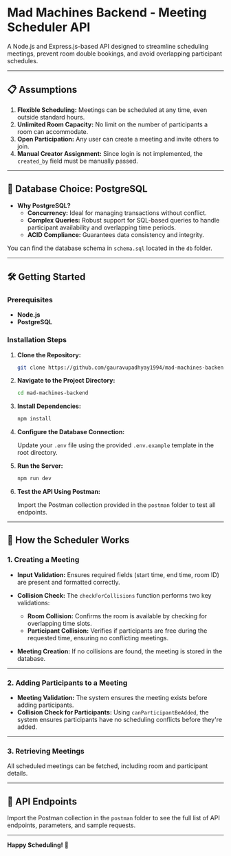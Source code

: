 # Mad Machines Backend - Meeting Scheduler API

A Node.js and Express.js-based API designed to streamline scheduling meetings, prevent room double bookings, and avoid overlapping participant schedules.

---

## 📋 **Assumptions**

1. **Flexible Scheduling:** Meetings can be scheduled at any time, even outside standard hours.
2. **Unlimited Room Capacity:** No limit on the number of participants a room can accommodate.
3. **Open Participation:** Any user can create a meeting and invite others to join.
4. **Manual Creator Assignment:** Since login is not implemented, the `created_by` field must be manually passed.

---

## 💾 **Database Choice: PostgreSQL**

- **Why PostgreSQL?**
  - **Concurrency:** Ideal for managing transactions without conflict.
  - **Complex Queries:** Robust support for SQL-based queries to handle participant availability and overlapping time periods.
  - **ACID Compliance:** Guarantees data consistency and integrity.

You can find the database schema in `schema.sql` located in the `db` folder.

---

## 🛠️ **Getting Started**

### **Prerequisites**

- **Node.js**
- **PostgreSQL**

### **Installation Steps**

1. **Clone the Repository:**

   ```bash
   git clone https://github.com/gauravupadhyay1994/mad-machines-backend.git
   ```

2. **Navigate to the Project Directory:**

   ```bash
   cd mad-machines-backend
   ```

3. **Install Dependencies:**

   ```bash
   npm install
   ```

4. **Configure the Database Connection:**

   Update your `.env` file using the provided `.env.example` template in the root directory.

5. **Run the Server:**

   ```bash
   npm run dev
   ```

6. **Test the API Using Postman:**

   Import the Postman collection provided in the `postman` folder to test all endpoints.

---

## 🚀 **How the Scheduler Works**

### **1. Creating a Meeting**

- **Input Validation:** Ensures required fields (start time, end time, room ID) are present and formatted correctly.
- **Collision Check:** The `checkForCollisions` function performs two key validations:

  - **Room Collision:** Confirms the room is available by checking for overlapping time slots.
  - **Participant Collision:** Verifies if participants are free during the requested time, ensuring no conflicting meetings.

- **Meeting Creation:** If no collisions are found, the meeting is stored in the database.

---

### **2. Adding Participants to a Meeting**

- **Meeting Validation:** The system ensures the meeting exists before adding participants.
- **Collision Check for Participants:** Using `canParticipantBeAdded`, the system ensures participants have no scheduling conflicts before they're added.

---

### **3. Retrieving Meetings**

All scheduled meetings can be fetched, including room and participant details.

---

## 📑 **API Endpoints**

Import the Postman collection in the `postman` folder to see the full list of API endpoints, parameters, and sample requests.

---

**Happy Scheduling!** 🎉
